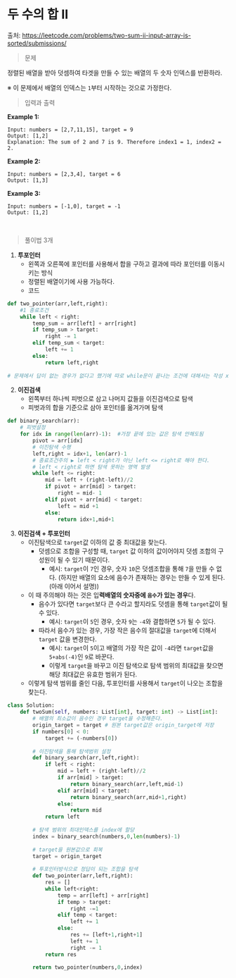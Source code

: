 # 두 수의 합 II

출처: https://leetcode.com/problems/two-sum-ii-input-array-is-sorted/submissions/      



> 문제

정렬된 배열을 받아 덧셈하여 타겟을 만들 수 있는 배열의 두 숫자 인덱스를 반환하라.

※ 이 문제에서 배열의 인덱스는 `1`부터 시작하는 것으로 가정한다.      



> 입력과 출력

**Example 1:**

```
Input: numbers = [2,7,11,15], target = 9
Output: [1,2]
Explanation: The sum of 2 and 7 is 9. Therefore index1 = 1, index2 = 2.
```

**Example 2:**

```
Input: numbers = [2,3,4], target = 6
Output: [1,3]
```

**Example 3:**

```
Input: numbers = [-1,0], target = -1
Output: [1,2]
```

​       

> 풀이법 3개

1. **투포인터**  
   * 왼쪽과 오른쪽에 포인터를 사용해서 합을 구하고 결과에 따라 포인터를 이동시키는 방식
   * 정렬된 배열이기에 사용 가능하다.
   * 코드

```python
def two_pointer(arr,left,right):
	#1 종료조건
    while left < right:
        temp_sum = arr[left] + arr[right]
        if temp_sum > target:
            right -= 1
        elif temp_sum < target:
            left += 1
        else:
            return left,right
        
# 문제에서 답이 없는 경우가 없다고 했기에 따로 while문이 끝나는 조건에 대해서는 작성 x
```





2. **이진검색**    
   * 왼쪽부터 하나씩 피벗으로 삼고 나머지 값들을 이진검색으로 탐색
   * 피벗과의 합을 기준으로 삼아 포인터를 옮겨가며 탐색

```python
def binary_search(arr):
    # 피벗설정
    for idx in range(len(arr)-1):  #가장 끝에 있는 값은 탐색 안해도됨
        pivot = arr[idx]
        # 이진탐색 수행
        left,right = idx+1, len(arr)-1
        # 종료조건주의 ▶ left < right가 아닌 left <= right로 해야 한다.
        # left < right로 하면 탐색 못하는 영역 발생
        while left <= right:
            mid = left + (right-left)//2
            if pivot + arr[mid] > target:
                right = mid- 1
            elif pivot + arr[mid] < target:
                left = mid +1
            else:
                return idx+1,mid+1
```





3. **이진검색 + 투포인터**
   * 이진탐색으로 `target`값 이하의 값 중 최대값을 찾는다.
     * 덧셈으로 조합을 구성할 때, `target` 값 이하의 값이어야지 덧셈 조합의 구성원이 될 수 있기 때문이다.
       * 예시: `target`이 `7`인 경우, 숫자 `10`은 덧셈조합을 통해 `7`을 만들 수 없다.
         (하지만 배열의 요소에 음수가 존재하는 경우는 만들 수 있게 된다.(아래 이어서 설명))
   * 이 때 주의해야 하는 것은 입**력배열의 숫자중에 `음수`가 있는 경우**다.
     * 음수가 있다면 `target`보다 큰 수라고 할지라도 덧셈을 통해 `target`값이 될 수 있다.
       * 예시: `target`이 `5`인 경우, 숫자 `9`는 `-4`와 결합하면 `5`가 될 수 있다. 
     * 따라서 음수가 있는 경우, 가장 작은 음수의 절대값을 `target`에 더해서 `target` 값을 변경한다.
       * 예시: `target`이 `5`이고 배열의 가장 작은 값이 `-4`라면 `target`값을 `5+abs(-4)`인 `9`로 바꾼다.
       * 이렇게 `target`을 바꾸고 이진 탐색으로 탐색 범위의 최대값을 찾으면 해당 최대값은 유효한 범위가 된다. 
   * 이렇게 탐색 범위를 줄인 다음, 투포인터를 사용해서 `target`이 나오는 조합을 찾는다.

```python
class Solution:
    def twoSum(self, numbers: List[int], target: int) -> List[int]:
        # 배열의 최소값이 음수인 경우 target을 수정해준다.
        origin_target = target # 원본 target값은 origin_target에 저장
        if numbers[0] < 0:
            target += (-numbers[0])
        
        # 이진탐색을 통해 탐색범위 설정
        def binary_search(arr,left,right):
            if left < right:
                mid = left + (right-left)//2
                if arr[mid] > target:
                    return binary_search(arr,left,mid-1)
                elif arr[mid] < target:
                    return binary_search(arr,mid+1,right)
                else:
                    return mid
            return left
        
        # 탐색 범위의 최대인덱스를 index에 할당
        index = binary_search(numbers,0,len(numbers)-1)
        
        # target을 원본값으로 회복
        target = origin_target
        
        # 투포인터방식으로 정답이 되는 조합을 탐색
        def two_pointer(arr,left,right):
            res = []
            while left<right:
                temp = arr[left] + arr[right]
                if temp > target:
                    right -=1
                elif temp < target:
                    left += 1
                else:
                    res += [left+1,right+1]
                    left += 1
                    right -= 1
            return res
        
        return two_pointer(numbers,0,index)
```

